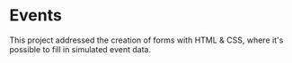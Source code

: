 <h1>Events</h1>
<p>This project addressed the creation of forms with HTML & CSS, where it's possible to fill in simulated event data.</p>
